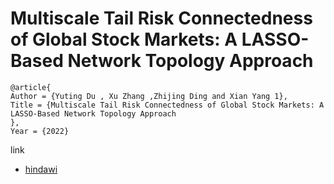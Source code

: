 # Multiscale Tail Risk Connectedness of Global Stock Markets: A LASSO-Based Network Topology Approach


```
@article{
Author = {Yuting Du , Xu Zhang ,Zhijing Ding and Xian Yang 1},
Title = {Multiscale Tail Risk Connectedness of Global Stock Markets: A LASSO-Based Network Topology Approach
},
Year = {2022}

```

link
- [hindawi](https://www.hindawi.com/journals/complexity/2022/7635144/)
